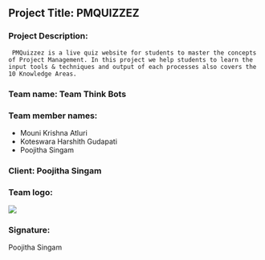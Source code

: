 ## Project Title: PMQUIZZEZ 

### Project Description: 
     PMQuizzez is a live quiz website for students to master the concepts of Project Management. In this project we help students to learn the input tools & techniques and output of each processes also covers the 10 Knowledge Areas.
     
### Team name: Team Think Bots

### Team member names:

- Mouni Krishna Atluri
- Koteswara Harshith Gudapati
- Poojitha Singam

### Client: Poojitha Singam

### Team logo:
![](https://github.com/PoojithaSingam/projectmanagement/blob/master/poo.PNG)


### Signature:

Poojitha Singam


            
